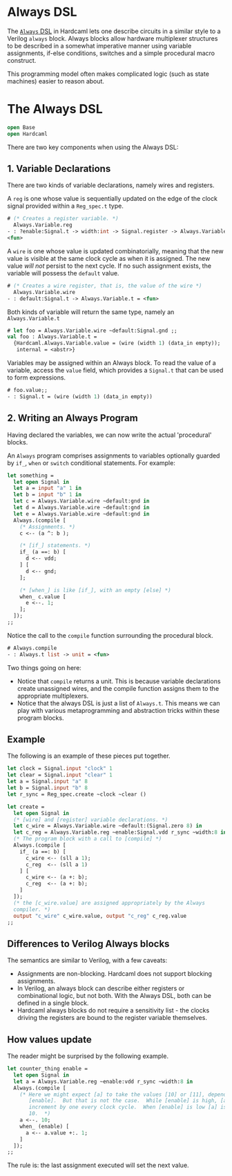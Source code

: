 # Always DSL

<!--
```ocaml
# Hardcaml.Caller_id.set_mode Disabled
- : unit = ()
```
-->

The [`Always` DSL](https://ocaml.org/p/hardcaml/latest/doc/Hardcaml/Always/index.html)
in Hardcaml lets one describe circuits
in a similar style to a Verilog `always` block. Always blocks allow
hardware multiplexer structures to be described in a somewhat
imperative manner using variable assignments, if-else conditions,
switches and a simple procedural macro construct.

This programming model often makes complicated logic (such as
state machines) easier to reason about.

# The Always DSL

```ocaml
open Base
open Hardcaml
```

There are two key components when using the Always DSL:

## 1. Variable Declarations

There are two kinds of variable declarations, namely wires and
registers.

A `reg` is one whose value is sequentially updated on the edge of the
clock signal provided within a `Reg_spec.t` type.

```ocaml
# (* Creates a register variable. *)
  Always.Variable.reg
- : ?enable:Signal.t -> width:int -> Signal.register -> Always.Variable.t =
<fun>
```

A `wire` is one whose value is updated combinatorially, meaning that
the new value is visible at the same clock cycle as when it is
assigned. The new value _will not_ persist to the next cycle. If no
such assignment exists, the variable will possess the `default` value.

```ocaml
# (* Creates a wire register, that is, the value of the wire *)
  Always.Variable.wire
- : default:Signal.t -> Always.Variable.t = <fun>
```

Both kinds of variable will return the same type, namely an `Always.Variable.t`

```ocaml
# let foo = Always.Variable.wire ~default:Signal.gnd ;;
val foo : Always.Variable.t =
  {Hardcaml.Always.Variable.value = (wire (width 1) (data_in empty));
   internal = <abstr>}
```

Variables may be assigned within an Always block. To read the value
of a variable, access the `value` field, which provides a `Signal.t`
that can be used to form expressions.

```ocaml
# foo.value;;
- : Signal.t = (wire (width 1) (data_in empty))
```

## 2. Writing an Always Program


Having declared the variables, we can now write the actual
'procedural' blocks.

An `Always` program comprises assignments to variables optionally
guarded by `if_`, `when` or `switch` conditional statements. For example:

```ocaml
let something =
  let open Signal in
  let a = input "a" 1 in
  let b = input "b" 1 in
  let c = Always.Variable.wire ~default:gnd in
  let d = Always.Variable.wire ~default:gnd in
  let e = Always.Variable.wire ~default:gnd in
  Always.(compile [
    (* Assignments. *)
    c <-- (a ^: b );

    (* [if_] statements. *)
    if_ (a ==: b) [
      d <-- vdd;
    ] [
      d <-- gnd;
    ];

    (* [when_] is like [if_], with an empty [else] *)
    when_ c.value [
      e <--. 1;
    ];
  ]);
;;

```

Notice the call to the `compile` function surrounding the procedural
block.

```ocaml
# Always.compile
- : Always.t list -> unit = <fun>
```

Two things going on here:

- Notice that `compile` returns a unit. This is because variable
  declarations create unassigned wires, and the compile function assigns them
  to the appropriate multiplexers.
- Notice that the always DSL is just a list of `Always.t`. This
  means we can play with various metaprogramming and abstraction
  tricks within these program blocks.

## Example

The following is an example of these pieces put together.

```ocaml
let clock = Signal.input "clock" 1
let clear = Signal.input "clear" 1
let a = Signal.input "a" 8
let b = Signal.input "b" 8
let r_sync = Reg_spec.create ~clock ~clear ()

let create =
  let open Signal in
  (* [wire] and [register] variable declarations. *)
  let c_wire = Always.Variable.wire ~default:(Signal.zero 8) in
  let c_reg = Always.Variable.reg ~enable:Signal.vdd r_sync ~width:8 in
  (* The program block with a call to [compile] *)
  Always.(compile [
    if_ (a ==: b) [
      c_wire <-- (sll a 1);
      c_reg  <-- (sll a 1)
    ] [
      c_wire <-- (a +: b);
      c_reg  <-- (a +: b);
    ]
  ]);
  (* the [c_wire.value] are assigned appropriately by the Always
  compiler. *)
  output "c_wire" c_wire.value, output "c_reg" c_reg.value
;;
```

## Differences to Verilog Always blocks

The semantics are similar to Verilog, with a few caveats:

- Assignments are non-blocking. Hardcaml does not support blocking
  assignments.
- In Verilog, an always block can describe either registers or
  combinational logic, but not both. With the Always DSL, both can be
  defined in a single block.
- Hardcaml always blocks do not require a sensitivity list - the clocks
  driving the registers are bound to the register variable themselves.

## How values update

The reader might be surprised by the following example.

```ocaml
let counter_thing enable =
  let open Signal in
  let a = Always.Variable.reg ~enable:vdd r_sync ~width:8 in
  Always.(compile [
    (* Here we might expect [a] to take the values [10] or [11], depending on
       [enable].  But that is not the case.  While [enable] is high, [a] will
       increment by one every clock cycle.  When [enable] is low [a] is set to
       10.  *)
    a <--. 10;
    when_ (enable) [
      a <-- a.value +:. 1;
    ]
  ]);
;;
```

The rule is: the last assignment executed will set the next value.
